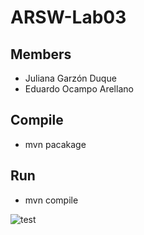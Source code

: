 # ARSW-Lab03

## Members
  - Juliana Garzón Duque
  - Eduardo Ocampo Arellano 
  
## Compile
  - mvn pacakage
  
## Run
  - mvn compile






![test](https://user-images.githubusercontent.com/43153078/73946423-e8379200-48c3-11ea-932a-1091f7a35021.PNG)
